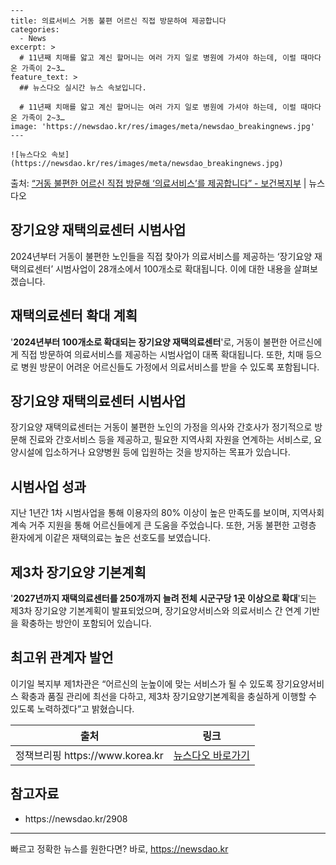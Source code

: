     ---
    title: 의료서비스 거동 불편 어르신 직접 방문하여 제공합니다
    categories:
      - News
    excerpt: >
      # 11년째 치매를 앓고 계신 할머니는 여러 가지 일로 병원에 가셔야 하는데, 이럴 때마다 온 가족이 2~3…
    feature_text: >
      ## 뉴스다오 실시간 뉴스 속보입니다.
    
      # 11년째 치매를 앓고 계신 할머니는 여러 가지 일로 병원에 가셔야 하는데, 이럴 때마다 온 가족이 2~3…
    image: 'https://newsdao.kr/res/images/meta/newsdao_breakingnews.jpg'
    ---
    
    ![뉴스다오 속보](https://newsdao.kr/res/images/meta/newsdao_breakingnews.jpg)

<p>출처: <a href="https://newsdao.kr/2908" rel="dofollow">“거동 불편한 어르신 직접 방문해 ‘의료서비스’를 제공합니다” - 보건복지부</a> | 뉴스다오</p>

<h2>장기요양 재택의료센터 시범사업</h2>
<p data-ke-size="size16">2024년부터 거동이 불편한 노인들을 직접 찾아가 의료서비스를 제공하는 ‘장기요양 재택의료센터’ 시범사업이 28개소에서 100개소로 확대됩니다. 이에 대한 내용을 살펴보겠습니다.</p>

<h2>재택의료센터 확대 계획</h2>
<p>'<b>2024년부터 100개소로 확대되는 장기요양 재택의료센터</b>'로, 거동이 불편한 어르신에게 직접 방문하여 의료서비스를 제공하는 시범사업이 대폭 확대됩니다. 또한, 치매 등으로 병원 방문이 어려운 어르신들도 가정에서 의료서비스를 받을 수 있도록 포함됩니다.</p>

<h2>장기요양 재택의료센터 시범사업</h2>
<p>장기요양 재택의료센터는 거동이 불편한 노인의 가정을 의사와 간호사가 정기적으로 방문해 진료와 간호서비스 등을 제공하고, 필요한 지역사회 자원을 연계하는 서비스로, 요양시설에 입소하거나 요양병원 등에 입원하는 것을 방지하는 목표가 있습니다.</p>

<h2>시범사업 성과</h2>
<p>지난 1년간 1차 시범사업을 통해 이용자의 80% 이상이 높은 만족도를 보이며, 지역사회 계속 거주 지원을 통해 어르신들에게 큰 도움을 주었습니다. 또한, 거동 불편한 고령층 환자에게 이같은 재택의료는 높은 선호도를 보였습니다.</p>

<h2>제3차 장기요양 기본계획</h2>
<p>'<b>2027년까지 재택의료센터를 250개까지 늘려 전체 시군구당 1곳 이상으로 확대</b>'되는 제3차 장기요양 기본계획이 발표되었으며, 장기요양서비스와 의료서비스 간 연계 기반을 확충하는 방안이 포함되어 있습니다.</p>

<h2>최고위 관계자 발언</h2>
<p>이기일 복지부 제1차관은 “어르신의 눈높이에 맞는 서비스가 될 수 있도록 장기요양서비스 확충과 품질 관리에 최선을 다하고, 제3차 장기요양기본계획을 충실하게 이행할 수 있도록 노력하겠다”고 밝혔습니다.</p>

<p data-ke-size="size16"></p>

<table>
	<thead>
		<tr>
			<th style="text-align: center;"><b>출처</b></th>
			<th style="text-align: center;"><b>링크</b></th>
		</tr>
	</thead>
	<tbody>
		<tr>
			<td style="text-align: center;">정책브리핑 https://www.korea.kr</td>
			<td style="text-align: center;"><a href="https://newsdao.kr/2908">뉴스다오 바로가기</a></td>
		</tr>
	</tbody>
</table>
<h2>참고자료</h2>
<ul>
	<li>https://newsdao.kr/2908</li>
</ul>
<hr> 

빠르고 정확한 뉴스를 원한다면? 바로, <a href="https://newsdao.kr" rel="dofollow">https://newsdao.kr</a>


    
